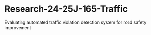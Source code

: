 # Research-24-25J-165-Traffic
Evaluating automated traffic violation detection system for road safety improvement 

